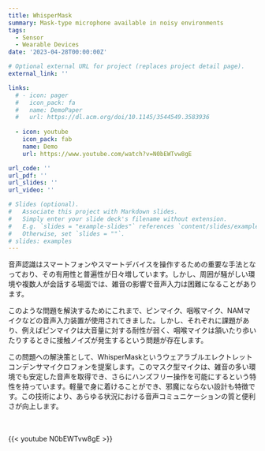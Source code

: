 ```yaml
---
title: WhisperMask
summary: Mask-type microphone available in noisy environments
tags:
  - Sensor
  - Wearable Devices
date: '2023-04-28T00:00:00Z'

# Optional external URL for project (replaces project detail page).
external_link: ''

links:
  # - icon: pager
  #   icon_pack: fa
  #   name: DemoPaper
  #   url: https://dl.acm.org/doi/10.1145/3544549.3583936
  
  - icon: youtube
    icon_pack: fab
    name: Demo
    url: https://www.youtube.com/watch?v=N0bEWTvw8gE

url_code: ''
url_pdf: ''
url_slides: ''
url_video: ''

# Slides (optional).
#   Associate this project with Markdown slides.
#   Simply enter your slide deck's filename without extension.
#   E.g. `slides = "example-slides"` references `content/slides/example-slides.md`.
#   Otherwise, set `slides = ""`.
# slides: examples
---
```


音声認識はスマートフォンやスマートデバイスを操作するための重要な手法となっており、その有用性と普遍性が日々増しています。しかし、周囲が騒がしい環境や複数人が会話する場面では、雑音の影響で音声入力は困難になることがあります。

このような問題を解決するためにこれまで、ピンマイク、咽喉マイク、NAMマイクなどの音声入力装置が使用されてきました。しかし、それぞれに課題があり、例えばピンマイクは大音量に対する耐性が弱く、咽喉マイクは頷いたり歩いたりするときに接触ノイズが発生するという問題が存在します。

この問題への解決策として、WhisperMaskというウェアラブルエレクトレットコンデンサマイクロフォンを提案します。このマスク型マイクは、雑音の多い環境でも安定した音声を取得でき、さらにハンズフリー操作を可能にするという特性を持っています。軽量で身に着けることができ、邪魔にならない設計も特徴です。この技術により、あらゆる状況における音声コミュニケーションの質と便利さが向上します。

<br>
<br>
{{< youtube N0bEWTvw8gE >}}